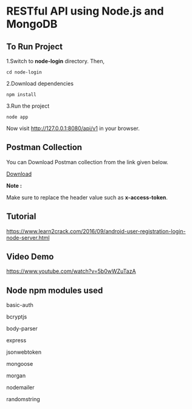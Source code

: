 
# RESTful API using Node.js and MongoDB

To Run Project
--------
1.Switch to __node-login__ directory. Then,
```
cd node-login
```
2.Download dependencies
```
npm install
```
3.Run the project
```
node app
```
Now visit http://127.0.0.1:8080/api/v1 in your browser.

Postman Collection
--------
You can Download Postman collection from the link given below.

[Download][1]

__Note :__ 

Make sure to replace the header value such as __x-access-token__.

Tutorial
--------

https://www.learn2crack.com/2016/09/android-user-registration-login-node-server.html

Video Demo
--------

https://www.youtube.com/watch?v=5b0wWZuTazA

Node npm modules used
--------

basic-auth

bcryptjs

body-parser

express

jsonwebtoken

mongoose

morgan

nodemailer

randomstring

[1]:https://raw.githubusercontent.com/Learn2Crack/android-login-registration-authentication-server/master/postman/Node-Login.postman_collection.json
